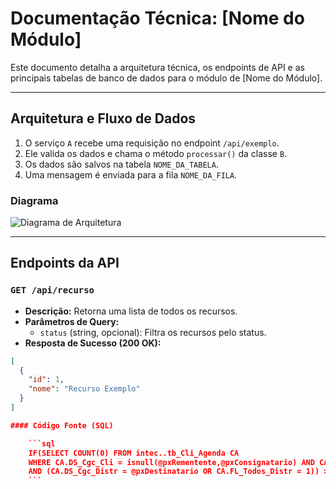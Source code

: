# Documentação Técnica: [Nome do Módulo]

Este documento detalha a arquitetura técnica, os endpoints de API e as principais tabelas de banco de dados para o módulo de [Nome do Módulo].

---

## Arquitetura e Fluxo de Dados
1.  O serviço `A` recebe uma requisição no endpoint `/api/exemplo`.
2.  Ele valida os dados e chama o método `processar()` da classe `B`.
3.  Os dados são salvos na tabela `NOME_DA_TABELA`.
4.  Uma mensagem é enviada para a fila `NOME_DA_FILA`.

### Diagrama
![Diagrama de Arquitetura](/data/img/caminho/diagrama_tecnico.png)

---

## Endpoints da API

### `GET /api/recurso`
* **Descrição:** Retorna uma lista de todos os recursos.
* **Parâmetros de Query:**
  * `status` (string, opcional): Filtra os recursos pelo status.
* **Resposta de Sucesso (200 OK):**
```json
[
  {
    "id": 1,
    "nome": "Recurso Exemplo"
  }
]

#### Código Fonte (SQL)

    ```sql
    IF(SELECT COUNT(0) FROM intec..tb_Cli_Agenda CA
    WHERE CA.DS_Cgc_Cli = isnull(@pxRementente,@pxConsignatario) AND CA.FL_CobraTarifa_Cli = 0
    AND (CA.DS_Cgc_Distr = @pxDestinatario OR CA.FL_Todos_Distr = 1)) > 0
    ```